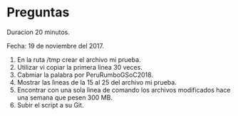# Preguntas

Duracion 20 minutos.

Fecha: 19 de noviembre del 2017.

1. En la ruta /tmp crear el archivo mi prueba.
2. Utilizar vi copiar la primera linea 30 veces.
3. Cabmiar la palabra por PeruRumboGSoC2018.
4. Mostrar las lìneas  de la 15 al 25 del archivo mi prueba.
5. Encontrar con una sola lìnea de comando los archivos modificados hace una semana que pesen 300 MB.
6. Subir el script a su Git.
